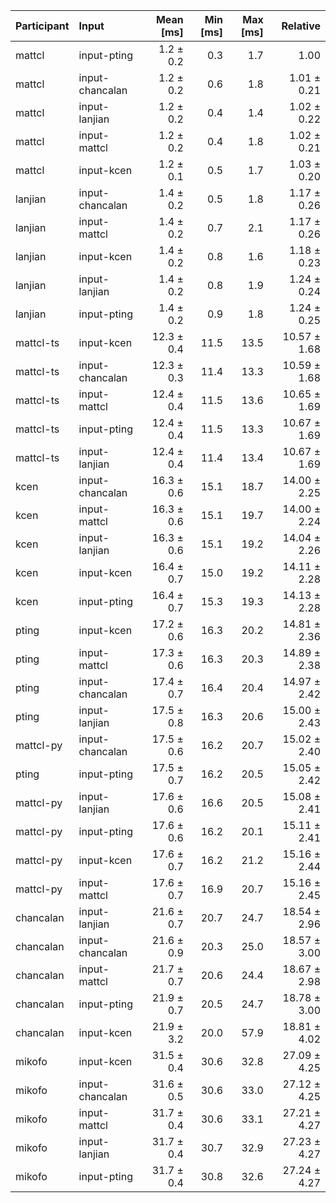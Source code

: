| Participant | Input | Mean [ms] | Min [ms] | Max [ms] | Relative |
|:---|:---|---:|---:|---:|---:|
| mattcl | input-pting | 1.2 ± 0.2 | 0.3 | 1.7 | 1.00 |
| mattcl | input-chancalan | 1.2 ± 0.2 | 0.6 | 1.8 | 1.01 ± 0.21 |
| mattcl | input-lanjian | 1.2 ± 0.2 | 0.4 | 1.4 | 1.02 ± 0.22 |
| mattcl | input-mattcl | 1.2 ± 0.2 | 0.4 | 1.8 | 1.02 ± 0.21 |
| mattcl | input-kcen | 1.2 ± 0.1 | 0.5 | 1.7 | 1.03 ± 0.20 |
| lanjian | input-chancalan | 1.4 ± 0.2 | 0.5 | 1.8 | 1.17 ± 0.26 |
| lanjian | input-mattcl | 1.4 ± 0.2 | 0.7 | 2.1 | 1.17 ± 0.26 |
| lanjian | input-kcen | 1.4 ± 0.2 | 0.8 | 1.6 | 1.18 ± 0.23 |
| lanjian | input-lanjian | 1.4 ± 0.2 | 0.8 | 1.9 | 1.24 ± 0.24 |
| lanjian | input-pting | 1.4 ± 0.2 | 0.9 | 1.8 | 1.24 ± 0.25 |
| mattcl-ts | input-kcen | 12.3 ± 0.4 | 11.5 | 13.5 | 10.57 ± 1.68 |
| mattcl-ts | input-chancalan | 12.3 ± 0.3 | 11.4 | 13.3 | 10.59 ± 1.68 |
| mattcl-ts | input-mattcl | 12.4 ± 0.4 | 11.5 | 13.6 | 10.65 ± 1.69 |
| mattcl-ts | input-pting | 12.4 ± 0.4 | 11.5 | 13.3 | 10.67 ± 1.69 |
| mattcl-ts | input-lanjian | 12.4 ± 0.4 | 11.4 | 13.4 | 10.67 ± 1.69 |
| kcen | input-chancalan | 16.3 ± 0.6 | 15.1 | 18.7 | 14.00 ± 2.25 |
| kcen | input-mattcl | 16.3 ± 0.6 | 15.1 | 19.7 | 14.00 ± 2.24 |
| kcen | input-lanjian | 16.3 ± 0.6 | 15.1 | 19.2 | 14.04 ± 2.26 |
| kcen | input-kcen | 16.4 ± 0.7 | 15.0 | 19.2 | 14.11 ± 2.28 |
| kcen | input-pting | 16.4 ± 0.7 | 15.3 | 19.3 | 14.13 ± 2.28 |
| pting | input-kcen | 17.2 ± 0.6 | 16.3 | 20.2 | 14.81 ± 2.36 |
| pting | input-mattcl | 17.3 ± 0.6 | 16.3 | 20.3 | 14.89 ± 2.38 |
| pting | input-chancalan | 17.4 ± 0.7 | 16.4 | 20.4 | 14.97 ± 2.42 |
| pting | input-lanjian | 17.5 ± 0.8 | 16.3 | 20.6 | 15.00 ± 2.43 |
| mattcl-py | input-chancalan | 17.5 ± 0.6 | 16.2 | 20.7 | 15.02 ± 2.40 |
| pting | input-pting | 17.5 ± 0.7 | 16.2 | 20.5 | 15.05 ± 2.42 |
| mattcl-py | input-lanjian | 17.6 ± 0.6 | 16.6 | 20.5 | 15.08 ± 2.41 |
| mattcl-py | input-pting | 17.6 ± 0.6 | 16.2 | 20.1 | 15.11 ± 2.41 |
| mattcl-py | input-kcen | 17.6 ± 0.7 | 16.2 | 21.2 | 15.16 ± 2.44 |
| mattcl-py | input-mattcl | 17.6 ± 0.7 | 16.9 | 20.7 | 15.16 ± 2.45 |
| chancalan | input-lanjian | 21.6 ± 0.7 | 20.7 | 24.7 | 18.54 ± 2.96 |
| chancalan | input-chancalan | 21.6 ± 0.9 | 20.3 | 25.0 | 18.57 ± 3.00 |
| chancalan | input-mattcl | 21.7 ± 0.7 | 20.6 | 24.4 | 18.67 ± 2.98 |
| chancalan | input-pting | 21.9 ± 0.7 | 20.5 | 24.7 | 18.78 ± 3.00 |
| chancalan | input-kcen | 21.9 ± 3.2 | 20.0 | 57.9 | 18.81 ± 4.02 |
| mikofo | input-kcen | 31.5 ± 0.4 | 30.6 | 32.8 | 27.09 ± 4.25 |
| mikofo | input-chancalan | 31.6 ± 0.5 | 30.6 | 33.0 | 27.12 ± 4.25 |
| mikofo | input-mattcl | 31.7 ± 0.4 | 30.6 | 33.1 | 27.21 ± 4.27 |
| mikofo | input-lanjian | 31.7 ± 0.4 | 30.7 | 32.9 | 27.23 ± 4.27 |
| mikofo | input-pting | 31.7 ± 0.4 | 30.8 | 32.6 | 27.24 ± 4.27 |
